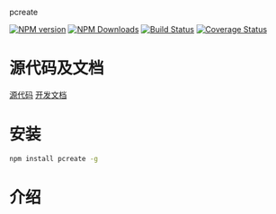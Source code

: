 pcreate

[![NPM version][npm-image]][npm-url]
[![NPM Downloads][downloads-image]][npm-url]
[![Build Status](https://travis-ci.org/heifade/pcreate.svg?branch=master)](https://travis-ci.org/heifade/pcreate)
[![Coverage Status](https://coveralls.io/repos/github/heifade/pcreate/badge.svg?branch=master)](https://coveralls.io/github/heifade/pcreate?branch=master)

[npm-image]: https://img.shields.io/npm/v/pcreate.svg?style=flat-square
[npm-url]: https://npmjs.org/package/pcreate
[downloads-image]: https://img.shields.io/npm/dm/pcreate.svg

# 源代码及文档
[源代码](https://github.com/heifade/pcreate)
[开发文档](https://heifade.github.io/pcreate/)

# 安装
```bash
npm install pcreate -g
```

# 介绍
